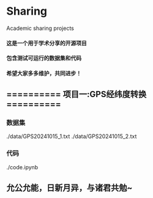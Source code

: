 # Sharing
Academic sharing projects

#### 这是一个用于学术分享的开源项目
#### 包含测试可运行的数据集和代码
#### 希望大家多多维护，共同进步！

## ==========  项目一:GPS经纬度转换 ==========
### 数据集
./data/GPS20241015_1.txt
./data/GPS20241015_2.txt
### 代码
./code.ipynb

## 允公允能，日新月异，与诸君共勉~
